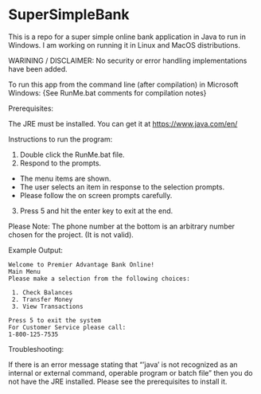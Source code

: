 # SuperSimpleBank
This is a repo for a super simple online bank application in Java to run in Windows.  I am working on running it in Linux and MacOS distributions. 

WARINING / DISCLAIMER: No security or error handling implementations have been added.

To run this app from the command line (after compilation) in Microsoft Windows:
{See RunMe.bat comments for compilation notes}

Prerequisites:

The JRE must be installed.
You can get it at https://www.java.com/en/ 
 

Instructions to run the program:

1.	Double click the RunMe.bat file. 
2.	Respond to the prompts.
* The menu items are shown.
* The user selects an item in response to the selection prompts.
* Please follow the on screen prompts carefully.
3.	Press 5 and hit the enter key to exit at the end. 

Please Note: The phone number at the bottom is an arbitrary number chosen for the project. (It is not valid).

Example Output:

```
Welcome to Premier Advantage Bank Online!
Main Menu
Please make a selection from the following choices:

 1. Check Balances
 2. Transfer Money
 3. View Transactions

Press 5 to exit the system
For Customer Service please call: 
1-800-125-7535
```

Troubleshooting:

If there is an error message stating that “’java’ is not recognized as an internal or external command, operable program or batch file” then you do not have the JRE installed.  Please see the prerequisites to install it. 
